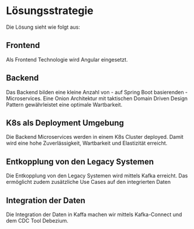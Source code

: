 # Lösungsstrategie

Die Lösung sieht wie folgt aus:

## Frontend
Als Frontend Technologie wird Angular eingesetzt.

## Backend
Das Backend bilden eine kleine Anzahl von - auf Spring Boot basierenden - Microservices.
Eine Onion Architektur mit taktischen Domain Driven Design Pattern gewährleistet eine optimale Wartbarkeit.

## K8s als Deployment Umgebung
Die Backend Microservices werden in einem K8s Cluster deployed. Damit wird eine hohe Zuverlässigkeit, Wartbarkeit und Elastizität erreicht.

## Entkopplung von den Legacy Systemen
Die Entkopplung von den Legacy Systemen wird mittels Kafka erreicht. Das ermöglicht zudem zusätzliche Use Cases auf den integrierten Daten

## Integration der Daten
Die Integration der Daten in Kaffa machen wir mittels Kafka-Connect und dem CDC Tool Debezium.